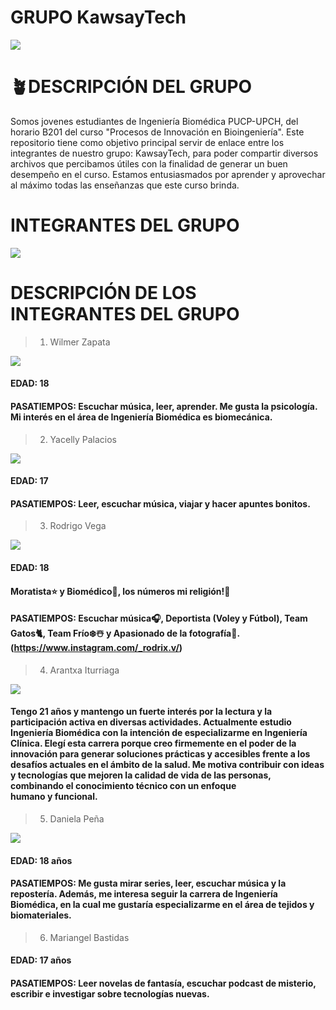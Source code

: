 # GRUPO KawsayTech
![](https://github.com/wiwi1708/KawsayTech/blob/4b398c97bf0af9992ad81b1c658257045d595062/Imagenes/Portada.jpg)
# 🪴DESCRIPCIÓN DEL GRUPO
Somos jovenes estudiantes de Ingeniería Biomédica PUCP-UPCH, del horario B201 del curso "Procesos de Innovación en Bioingeniería". Este repositorio tiene como objetivo principal servir de enlace entre los integrantes de nuestro grupo: KawsayTech, para poder compartir diversos archivos que percibamos útiles con la finalidad de generar un buen desempeño en el curso. Estamos entusiasmados por aprender y aprovechar al máximo todas las enseñanzas que este curso brinda.
# INTEGRANTES DEL GRUPO
![](https://github.com/wiwi1708/KawsayTech/blob/650f990813b83b2a5b21284d1d73cf8a88cf9332/Imagenes/1b5ead49-9e59-40db-81d5-7fcb32d93bef.jpg)
# DESCRIPCIÓN DE LOS INTEGRANTES DEL GRUPO
> 1) Wilmer Zapata

![](https://github.com/wiwi1708/KawsayTech/blob/8d9fa525b9fe0638083aa615f2bdd8a81d8d20df/Imagenes/Wilmer%20Zapata.jpeg)
#### EDAD: 18
#### PASATIEMPOS: Escuchar música, leer, aprender. Me gusta la psicología. Mi interés en el área de Ingeniería Biomédica es biomecánica.

> 2) Yacelly Palacios

![](https://github.com/wiwi1708/KawsayTech/blob/e5785e29e755a3f72c676c5a0be3ad7eb39e71e2/Imagenes/ok.jpg)
#### EDAD: 17
#### PASATIEMPOS: Leer, escuchar música, viajar y hacer apuntes bonitos.

> 3) Rodrigo Vega

![](https://github.com/wiwi1708/KawsayTech/blob/239f76174be28f558864c165c58c17bc557c7d66/Imagenes/RV.jpg)
#### EDAD: 18
#### Moratista⭐ y Biomédico🦾, los números mi religión!🙏
#### PASATIEMPOS: Escuchar música🎧, Deportista (Voley y Fútbol), Team Gatos🐈, Team Frío❄️☃️ y Apasionado de la fotografía📸. (https://www.instagram.com/_rodrix.v/)

> 4) Arantxa Iturriaga

![](https://github.com/wiwi1708/KawsayTech/blob/d5f8592df9baecbc4ad09ac6f9797aa01ac7d044/Imagenes/ara.jpg)
#### Tengo 21 años y mantengo un fuerte interés por la lectura y la participación activa en diversas actividades. Actualmente estudio Ingeniería Biomédica con la intención de especializarme en Ingeniería Clínica. Elegí esta carrera porque creo firmemente en el poder de la innovación para generar soluciones prácticas y accesibles frente a los desafíos actuales en el ámbito de la salud. Me motiva contribuir con ideas y tecnologías que mejoren la calidad de vida de las personas, combinando el conocimiento técnico con un enfoque humano y funcional.

> 5) Daniela Peña

![](https://github.com/wiwi1708/KawsayTech/blob/adf9d30a54a2b9455355f7175f7ffb11927a1937/Imagenes/5028633747397914181.jpg)
#### EDAD: 18 años
#### PASATIEMPOS: Me gusta mirar series, leer, escuchar música y la repostería. Además, me interesa seguir la carrera de Ingeniería Biomédica, en la cual me gustaría especializarme en el área de tejidos y biomateriales.

> 6) Mariangel Bastidas


#### EDAD: 17 años
#### PASATIEMPOS: Leer novelas de fantasía, escuchar podcast de misterio, escribir e investigar sobre tecnologías nuevas.
